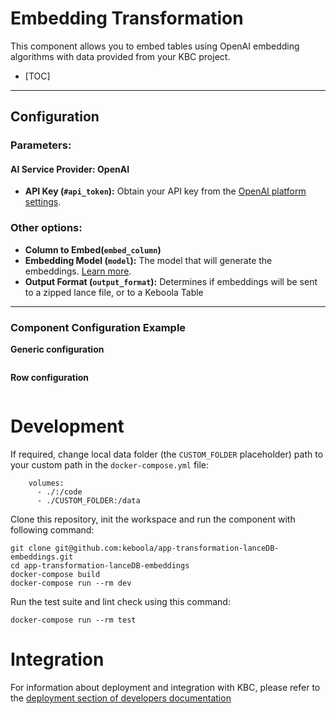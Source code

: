 # Embedding Transformation

This component allows you to embed tables using OpenAI embedding algorithms with data provided from your KBC project.

- [TOC]

---

## Configuration

### Parameters:

#### AI Service Provider: OpenAI

- **API Key (`#api_token`):** Obtain your API key from the [OpenAI platform settings](https://platform.openai.com/account/api-keys).

### Other options:
- **Column to Embed(`embed_column`)** 
- **Embedding Model (`model`):** The model that will generate the embeddings. [Learn more](https://platform.openai.com/docs/models/embeddings).
- **Output Format (`output_format`):** Determines if embeddings will be sent to a zipped lance file, or to a Keboola Table


---

### Component Configuration Example

**Generic configuration**

```json

```

**Row configuration**

```json

```


# Development

If required, change local data folder (the `CUSTOM_FOLDER` placeholder) path to your custom path in
the `docker-compose.yml` file:

~~~~~~~~~~~~~~~~~~~~~~~~~~~~~~~~~~~~~~~~~~~~~~~~~~~~~~~~~~~~~~~~~~~~~~~~~~~~~~~~
    volumes:
      - ./:/code
      - ./CUSTOM_FOLDER:/data
~~~~~~~~~~~~~~~~~~~~~~~~~~~~~~~~~~~~~~~~~~~~~~~~~~~~~~~~~~~~~~~~~~~~~~~~~~~~~~~~

Clone this repository, init the workspace and run the component with following command:

~~~~~~~~~~~~~~~~~~~~~~~~~~~~~~~~~~~~~~~~~~~~~~~~~~~~~~~~~~~~~~~~~~~~~~~~~~~~~~~~
git clone git@github.com:keboola/app-transformation-lanceDB-embeddings.git
cd app-transformation-lanceDB-embeddings
docker-compose build
docker-compose run --rm dev
~~~~~~~~~~~~~~~~~~~~~~~~~~~~~~~~~~~~~~~~~~~~~~~~~~~~~~~~~~~~~~~~~~~~~~~~~~~~~~~~

Run the test suite and lint check using this command:

~~~~~~~~~~~~~~~~~~~~~~~~~~~~~~~~~~~~~~~~~~~~~~~~~~~~~~~~~~~~~~~~~~~~~~~~~~~~~~~~
docker-compose run --rm test
~~~~~~~~~~~~~~~~~~~~~~~~~~~~~~~~~~~~~~~~~~~~~~~~~~~~~~~~~~~~~~~~~~~~~~~~~~~~~~~~

Integration
===========

For information about deployment and integration with KBC, please refer to the
[deployment section of developers documentation](https://developers.keboola.com/extend/component/deployment/)
